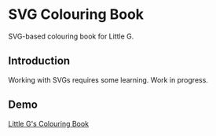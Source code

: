 # SVG Colouring Book

SVG-based colouring book for Little G.

## Introduction 

Working with SVGs requires some learning. Work in progress.

## Demo

[Little G's Colouring Book](https://andrewhoulbrook.github.io/colouring-book/littleg.html)